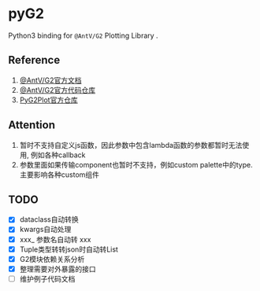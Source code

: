 # pyG2

Python3 binding for `@AntV/G2` Plotting Library .

## Reference

1. [@AntV/G2官方文档](https://g2.antv.antgroup.com/)
2. [@AntV/G2官方代码仓库](https://github.com/antvis/g2)
3. [PyG2Plot官方仓库](https://github.com/hustcc/PyG2Plot)

## Attention

1. 暂时不支持自定义js函数，因此参数中包含lambda函数的参数都暂时无法使用, 例如各种callback
2. 参数里面如果传输component也暂时不支持，例如custom palette中的type. 主要影响各种custom组件

## TODO

- [x] dataclass自动转换
- [x] kwargs自动处理
- [x] xxx_ 参数名自动转 xxx
- [x] Tuple类型转转json时自动转List
- [x] G2模块依赖关系分析
- [x] 整理需要对外暴露的接口
- [ ] 维护例子代码文档
